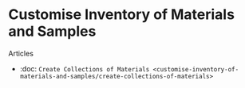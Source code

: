 Customise Inventory of Materials and Samples
============================================

Articles

- :doc: `Create Collections of Materials <customise-inventory-of-materials-and-samples/create-collections-of-materials>`
